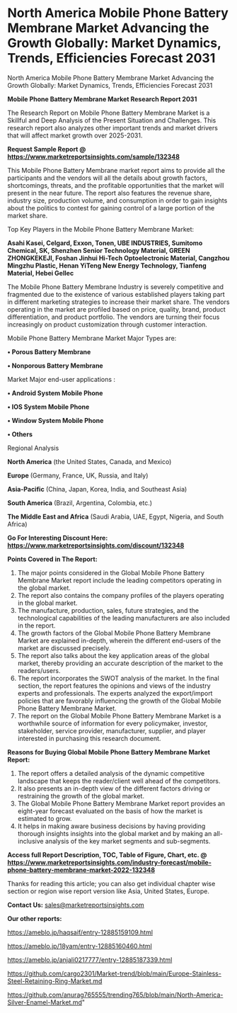 # North America Mobile Phone Battery Membrane Market Advancing the Growth Globally: Market Dynamics, Trends, Efficiencies Forecast 2031
North America Mobile Phone Battery Membrane Market Advancing the Growth Globally: Market Dynamics, Trends, Efficiencies Forecast 2031

<strong>Mobile Phone Battery Membrane Market Research Report 2031</strong>

The Research Report on Mobile Phone Battery Membrane Market is a Skillful and Deep Analysis of the Present Situation and Challenges. This research report also analyzes other important trends and market drivers that will affect market growth over 2025-2031.

<strong>Request Sample Report @ <a href=https://www.marketreportsinsights.com/sample/132348>https://www.marketreportsinsights.com/sample/132348</a></strong>

This Mobile Phone Battery Membrane market report aims to provide all the participants and the vendors will all the details about growth factors, shortcomings, threats, and the profitable opportunities that the market will present in the near future. The report also features the revenue share, industry size, production volume, and consumption in order to gain insights about the politics to contest for gaining control of a large portion of the market share.

Top Key Players in the Mobile Phone Battery Membrane Market:

<strong>Asahi Kasei, Celgard, Exxon, Tonen, UBE INDUSTRIES, Sumitomo Chemical, SK, Shenzhen Senior Technology Material, GREEN ZHONGKEKEJI, Foshan Jinhui Hi-Tech Optoelectronic Material, Cangzhou Mingzhu Plastic, Henan YiTeng New Energy Technology, Tianfeng Material, Hebei Gellec</strong>

The Mobile Phone Battery Membrane Industry is severely competitive and fragmented due to the existence of various established players taking part in different marketing strategies to increase their market share. The vendors operating in the market are profiled based on price, quality, brand, product differentiation, and product portfolio. The vendors are turning their focus increasingly on product customization through customer interaction.

Mobile Phone Battery Membrane Market Major Types are:

<strong>• Porous Battery Membrane

• Nonporous Battery Membrane</strong>

Market Major end-user applications :

<strong>• Android System Mobile Phone

• IOS System Mobile Phone

• Window System Mobile Phone

• Others</strong>

Regional Analysis

</u><strong><b>North America</b></strong> (the United States, Canada, and Mexico)

<strong><b>Europe </b></strong>(Germany, France, UK, Russia, and Italy)

<strong><b>Asia-Pacific</b></strong> (China, Japan, Korea, India, and Southeast Asia)

<strong><b>South America</b></strong> (Brazil, Argentina, Colombia, etc.)

<strong><b>The Middle East and Africa</b></strong> (Saudi Arabia, UAE, Egypt, Nigeria, and South Africa)

<strong>Go For Interesting Discount Here: <a href=https://www.marketreportsinsights.com/discount/132348>https://www.marketreportsinsights.com/discount/132348</a></strong>

<strong>Points Covered in The Report:</strong>
<ol>
  <li>The major points considered in the Global Mobile Phone Battery Membrane Market report include the leading competitors operating in the global market.</li>
  <li>The report also contains the company profiles of the players operating in the global market.</li>
  <li>The manufacture, production, sales, future strategies, and the technological capabilities of the leading manufacturers are also included in the report.</li>
  <li>The growth factors of the Global Mobile Phone Battery Membrane Market are explained in-depth, wherein the different end-users of the market are discussed precisely.</li>
  <li>The report also talks about the key application areas of the global market, thereby providing an accurate description of the market to the readers/users.</li>
  <li>The report incorporates the SWOT analysis of the market. In the final section, the report features the opinions and views of the industry experts and professionals. The experts analyzed the export/import policies that are favorably influencing the growth of the Global Mobile Phone Battery Membrane Market.</li>
  <li>The report on the Global Mobile Phone Battery Membrane Market is a worthwhile source of information for every policymaker, investor, stakeholder, service provider, manufacturer, supplier, and player interested in purchasing this research document.</li>
</ol>
<strong>Reasons for Buying Global Mobile Phone Battery Membrane Market Report:</strong>

<ol>
  <li>The report offers a detailed analysis of the dynamic competitive landscape that keeps the reader/client well ahead of the competitors.</li>
  <li>It also presents an in-depth view of the different factors driving or restraining the growth of the global market.</li>
  <li>The Global Mobile Phone Battery Membrane Market report provides an eight-year forecast evaluated on the basis of how the market is estimated to grow.</li>
  <li>It helps in making aware business decisions by having providing thorough insights insights into the global market and by making an all-inclusive analysis of the key market segments and sub-segments.</li>
</ol>
<strong>Access full Report Description, TOC, Table of Figure, Chart, etc. @ <a href=https://www.marketreportsinsights.com/industry-forecast/mobile-phone-battery-membrane-market-2022-132348>https://www.marketreportsinsights.com/industry-forecast/mobile-phone-battery-membrane-market-2022-132348</a></strong>


Thanks for reading this article; you can also get individual chapter wise section or region wise report version like Asia, United States, Europe.

<strong>Contact Us:</strong>
sales@marketreportsinsights.com

<strong>Our other reports:</strong>

<a href=https://ameblo.jp/haqsaif/entry-12885159109.html>https://ameblo.jp/haqsaif/entry-12885159109.html</a>

<a href=https://ameblo.jp/18yam/entry-12885160460.html>https://ameblo.jp/18yam/entry-12885160460.html</a>

<a href=https://ameblo.jp/anjali0217777/entry-12885187339.html>https://ameblo.jp/anjali0217777/entry-12885187339.html</a>

<a href=https://github.com/cargo2301/Market-trend/blob/main/Europe-Stainless-Steel-Retaining-Ring-Market.md>https://github.com/cargo2301/Market-trend/blob/main/Europe-Stainless-Steel-Retaining-Ring-Market.md</a>

<a href=https://github.com/anurag765555/trending765/blob/main/North-America-Silver-Enamel-Market.md>https://github.com/anurag765555/trending765/blob/main/North-America-Silver-Enamel-Market.md</a>"

